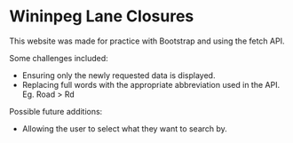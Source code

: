 # Wininpeg Lane Closures

This website was made for practice with Bootstrap and using the fetch API.

Some challenges included:
- Ensuring only the newly requested data is displayed.
- Replacing full words with the appropriate abbreviation used in the API. Eg. Road > Rd 

Possible future additions:
- Allowing the user to select what they want to search by.
